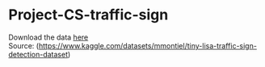 # Project-CS-traffic-sign
Download the data [here](https://drive.google.com/file/d/1aOIfxolMtc1geZn1vSLfbaYkgsbtQc_F/view?usp=sharing)\
Source: (https://www.kaggle.com/datasets/mmontiel/tiny-lisa-traffic-sign-detection-dataset)
